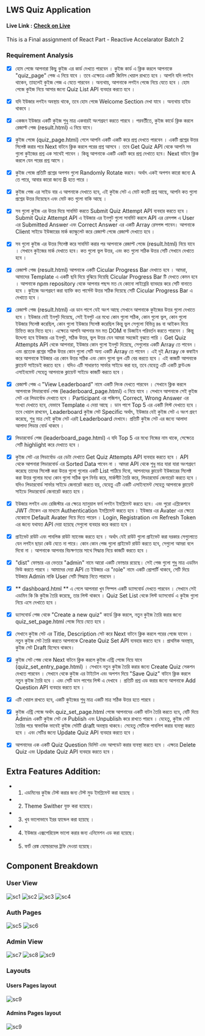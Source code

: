 ## LWS Quiz Application

#### Live Link : [Check on Live]('https://myquizapplication.vercel.app')

This is a Final assignment of React Part - Reactive Accelarator Batch 2

### Requirement Analysis

-   [x] হোম পেজে আপনারা কিছু কুইজ এর কার্ড দেখতে পারবেন । কুইজ কার্ড এ ক্লিক করলে আপনাকে "quiz_page" পেজ এ নিয়ে যাবে । তবে এক্ষেত্রে একটি জিনিস খেয়াল রাখতে হবে । আপনি যদি লগইন থাকেন, তাহলেই কুইজ পেজ এ যেতে পারবেন । অন্যথায়, আপনাকে লগইন পেজে নিয়ে যেতে হবে । হোম পেজে কুইজ নিয়ে আসার জন্যে Quiz List API ব্যবহার করতে হবে ।

-   [x] যদি ইউজার লগইন অবস্থায় থাকে, তবে হোম পেজে Welcome Section দেখা যাবে । অন্যথায় হাইড থাকবে ।

-   [x] একজন ইউজার একটি কুইজ শুধু মাত্র একবারই অংশগ্রহণ করতে পারবে । পরবর্তীতে, কুইজ কার্ডে ক্লিক করলে রেজাল্ট পেজ (result.html) এ নিয়ে যাবে।

-   [x] কুইজ পেজে (quiz_page.html) গেলে আপনি একটি একটি করে প্রশ্ন দেখতে পারবেন । একটি প্রশ্নের উত্তর সিলেক্ট করার পরে Next বাটনে ক্লিক করলে পরের প্রশ্ন আসবে । তবে Get Quiz API থেকে আপনি সব গুলো কুইজের প্রশ্ন এক সাথেই পাবেন । কিন্তু আপনাকে একটি একটি করে প্রশ্ন দেখাতে হবে। Next বাটনে ক্লিক করলে যেন পরের প্রশ্ন আসে ।

-   [x] কুইজ পেজে প্রতিটি প্রশ্নের অপশন গুলো Randomly Rotate করবে। অর্থাৎ একই অপশন কারো জন্যে A তে পারে, আবার কারো জন্যে B হতে পারে ।

-   [x] কুইজ পেজ এর সাইড বার এ আপনাকে দেখাতে হবে, এই কুইজ সেট এ মোট কতটি প্রশ্ন আছে, আপনি কত গুলো প্রশ্নের উত্তর দিয়েছেন এবং মোট কত গুলো বাকি আছে ।

-   [x] সব গুলো কুইজ এর উত্তর দিয়ে সাবমিট করতে Submit Quiz Attempt API ব্যবহার করতে হবে । Submit Quiz Attempt API এ ইউজার এর ইনপুট গুলো সাবমিট করলে API এর রেসপন্স এ User এর Submitted Answer এবং Correct Answer এর একটি Array রেসপন্স পাবেন। আপনাকে Client সাইডে ইউজারের মার্ক ক্যাল্কুলেট করে রেজাল্ট পেজে রেজাল্ট দেখাতে হবে ।

-   [x] সব গুলো কুইজ এর উত্তর সিলেক্ট করে সাবমিট করার পর আপনাকে রেজাল্ট পেজে (result.html) নিয়ে যাবে । সেখানে কুইজের মার্ক দেখাতে হবে। কত গুলো ভুল উত্তর, এবং কত গুলো সঠিক উত্তর সেটি সেখানে দেখাতে হবে ।

-   [x] রেজাল্ট পেজ (result.html) আপনাকে একটি Cicular Progress Bar দেখাতে হবে । আমরা, আমাদের Template এ একটি ছবি দিয়ে বুঝিয়ে দিয়েছি Cicular Progress Bar টি দেখতে কেমন হবে । আপনাকে npm repository থেকে আপনার পছন্দ মত যে কোনো লাইব্রেরি ব্যাবহার করে সেটি বানাতে হবে । কুইজে অংশগ্রহণ করা ব্যাক্তি কত পার্সেন্ট উত্তর সঠিক দিয়েছে সেটি Cicular Progress Bar এ দেখাতে হবে ।

-   [x] রেজাল্ট পেজ (result.html) এর ডান পাশে যেই অংশ আছে সেখানে আপনাকে কুইজের উত্তর গুলো দেখাতে হবে । ইউজার যেই ইনপুট দিয়েছে, সেই ইনপুট এর মধ্যে কোন গুলো সঠিক, কোন গুলো ভুল, কোন গুলো ইউজার সিলেক্ট করেছিল, কোন গুলো ইউজার সিলেক্ট করেছিল কিন্তু ভুল সেগুলো বিভিন্ন রঙ বা আইকন দিয়ে চিহ্নিত করে দিতে হবে। এক্ষেত্রে আপনি আপনার মন মত DOM বা ডিজাইন পরিবর্তন করতে পারবেন । কিন্তু উদ্দেশ্য হবে ইউজার এর ইনপুট, সঠিক উত্তর, ভুল উত্তর যেন আমরা সহজেই বুঝতে পারি । Get Quiz Attempts API থেকে আপনারা, ইউজার কোন গুলো ইনপুট দিয়েছে, সেগুলোর একটি Array তে পাবেন । এবং প্রত্যেক প্রশ্নের সঠিক উত্তর কোন গুলো সেটি অন্য একটি Array তে পাবেন । এই দুই Array কে কম্বাইন করে আপনাকে ইউজার এর কোন উত্তর সঠিক এবং কোন গুলো ভুল এটি বের করতে হবে । এই কাজটি আপনাকে ক্লায়েন্ট সাইডেই করতে হবে । যদিও এটি সাধারণত সার্ভার সাইডে করা হয়, তবে যেহেতু এটি একটি ফ্রন্টএন্ড এসাইনমেন্ট সেহেতু আপনাকে ক্লায়েন্ট সাইডে কাজটি করতে হবে ।

-   [x] রেজাল্ট পেজ এ "View Leaderboard" নামে একটি লিংক দেখতে পারবেন । সেখানে ক্লিক করলে আপনাকে লিডারবোর্ড পেজ (leaderboard_page.html) এ নিয়ে যাবে । সেখানে আপনাকে সেই কুইজ সেট এর লিডার্বোড দেখাতে হবে । Participant এর পজিশন, Correct, Wrong Answer এর সংখ্যা দেখাতে হবে, যেভাবে Template এ দেয়া আছে । ডান পাশে Top 5 এর একটি লিস্ট দেখাতে হবে । তবে খেয়াল রাখবেন, Leaderboard কুইজ সেট Specific অর্থাৎ, ইউজার যেই কুইজ সেট এ অংশ গ্রহণ করেছে, শুধু মাত্র সেই কুইজ সেট এরই Leaderboard দেখাবে। প্রতিটি কুইজ সেট এর জন্যে আলাদা আলাদা লিডার বোর্ড থাকবে ।

-   [x] লিডারবোর্ড পেজ (leaderboard_page.html) এ যদি Top 5 এর মধ্যে নিজের নাম থাকে, সেক্ষেত্রে সেটি highlight করে দেখাতে হবে ।

-   [x] কুইজ সেট এর লিডার্বোড এর ডেটা দেখাতে Get Quiz Attempts API ব্যবহার করতে হবে । API থেকে আপনারা লিডারবোর্ড এর Sorted Data পাবেন না । আমরা API থেকে শুধু মাত্র যারা যারা অংশগ্রহণ করেছে তাদের সিলেক্ট করা উত্তর গুলো গুলোর একটি List পাঠিয়ে দিবো, আপনাদের ক্লায়েন্ট ইউজারের সিলেক্ট করা উত্তর গুলোর মধ্যে কোন গুলো সঠিক ভুল নির্নয় করে, মার্কসীট তৈরি করে, লিডারবোর্ড জেনারেট করতে হবে । যদিও লিডারবোর্ড সার্ভার সাইডে জেনারেট করতে হয়, যেহেতু এটি একটি এসাইনমেন্ট সেহেতু আপনাকে ক্লায়েন্ট সাইডে লিডারবোর্ড জেনারেট করতে হবে ।

-   [x] ইউজার লগইন এবং রেজিস্টার এর ক্ষেত্রে ম্যানুয়াল ফর্ম লগইন ইমপ্লিমেন্ট করতে হবে। এবং পুরো এপ্লিকেশনে JWT টোকেন এর মাধ্যমে Authentication ইমপ্লিমেন্ট করতে হবে । ইউজার এর Avater এর ক্ষেত্রে যেকোনো Default Avater দিয়ে দিতে পারেন । Login, Registration এবং Refresh Token এর জন্যে যথাযত API দেয়া হয়েছে সেগুলো ব্যবহার করে করতে হবে ।

-   [x] প্রাইভেট রাউট এবং পাবলিক রাউট ম্যানেজ করতে হবে । অর্থাৎ যেই রাউট গুলো প্রাইভেট করা দরকার সেগুলোতে যেন লগইন ছাড়া কেউ যেতে না পারে। কোন কোন পেজ গুলো প্রাইভেট রাউট করতে হবে, সেগুলো আমরা বলে দিবো না । আপনাকে আপনার বিচক্ষণতার সাথে সিদ্ধান্ত নিয়ে কাজটি করতে হবে ।

-   [x] "dist" ফোল্ডার এর ভেতরে "admin" নামে আরো একটি ফোল্ডার রয়েছে। সেই পেজ গুলো শুধু মাত্র এডমিন ভিউ করতে পারবে । আমাদের দেয়া API তে ইউজার এর "role" নামে একটি প্রোপার্টি থাকবে, সেটি দিয়ে ইউজার Admin নাকি User সেটি সিদ্ধান্ত নিতে পারবেন ।

-   [x] ** dashboard.html ** এ গেলে আপনারা খুব সিম্পল একটি ড্যাসবোর্ড দেখতে পারবেন । সেখানে সেই এডমিন কি কি কুইজ তৈরি করেছে, তার লিস্ট থাকবে । Quiz Set List থেকে লিস্ট ড্যাসবোর্ড এ কুইজ গুলো নিয়ে এসে দেখাতে হবে ।

-   [x] ড্যাসবোর্ড পেজ থেকে "Create a new quiz" কার্ডে ক্লিক করলে, নতুন কুইজ তৈরি করার জন্যে quiz_set_page.html পেজে নিয়ে যেতে হবে ।

-   [x] সেখানে কুইজ সেট এর Title, Description সেট করে Next বাটনে ক্লিক করলে পরের পেজে যাবেন । নতুন কুইজ সেট তৈরি করতে আপনাকে Create Quiz Set API ব্যবহার করতে হবে । প্রাথমিক অবস্থায়, কুইজ সেট Draft হিসেবে থাকবে।

-   [x] কুইজ সেট পেজ থেকে Next বাটনে ক্লিক করলে কুইজ এন্ট্রি পেজে নিয়ে যাবে (quiz_set_entry_page.html) । সেখানে নতুন কুইজ তৈরি করার জন্যে Create Quiz সেকশন দেখতে পারবেন । সেখানে থেকে কুইজ এর টাইটেল এবং অপশন দিয়ে "Save Quiz" বাটনে ক্লিক করলে নতুন কুইজ তৈরি হবে । এবং সেটি ডান পাশের লিস্ট এ দেখাবে । প্রতিটি প্রশ্ন এড করার জন্যে আপনাকে Add Question API ব্যবহার করতে হবে ।

-   [x] এটি খেয়াল রাখতে হবে, একটি কুইজের শুধু মাত্র একটি মাত্র সঠিক উত্তর হতে পারবে ।

-   [x] কুইজ এন্ট্রি পেজে অর্থাৎ quiz_set_page.html পেজে আপনাদের একটি বাটন তৈরি করতে হবে, যেটি দিয়ে Admin একটি কুইজ সেট কে Publish এবং Unpublish করে রাখতে পারবে । যেহেতু, কুইজ সেট তৈরির পরে স্বাভাবিক ভাবেই কুইজ সেটটি draft অবস্থায় থাকবে। সেহেতু সেটিকে পাবলিশ করার ব্যবস্থা করতে হবে । এবং সেটির জন্যে Update Quiz API ব্যবহার করতে হবে ।

-   [x] আপনাদের এক একটি Quiz Question ডিলিট এবং আপডেট করার ব্যবস্থা করতে হবে । এক্ষত্রে Delete Quiz এবং Update Quiz API ব্যবহার করতে হবে ।

## Extra Features Addition:

-   1. এডমিনের কুইজ টেস্ট করার জন্য টেস্ট মুড ইমপ্লিমেন্ট করা হয়েছে ।
-   2. Theme Swither যুক্ত করা হয়েছে।
-   3. খুব ভালোভাবে ইরর হ্যান্ডেল করা হয়েছে ।
-   4. ইউজার এক্সপেরিয়েন্স ভালো করার জন্য এনিমেশন এড করা হয়েছে।
-   5. ফার্ট রেঙ্ক হোল্ডারদের ট্রফি দেওয়া হয়েছে।

## Component Breakdown

### User View

![sc1](./project-mapping/homepage.png)
![sc2](./project-mapping/quizpage.png)
![sc3](./project-mapping/reasultPage.png)
![sc4](./project-mapping/leaderBoard.png)

### Auth Pages

![sc5](./project-mapping/loginpage.png)
![sc6](./project-mapping/registrationPage.png)

### Admin View

![sc7](./project-mapping/admin_dashboard.png)
![sc8](./project-mapping/admin_quiz_addpage.png)
![sc9](./project-mapping/admin_questionCreatepage.png)

### Layouts

#### Users Pages layout

![sc9](./project-mapping/user_layout.png)

#### Admins Pages layout

![sc9](./project-mapping/admin_layout.png)
